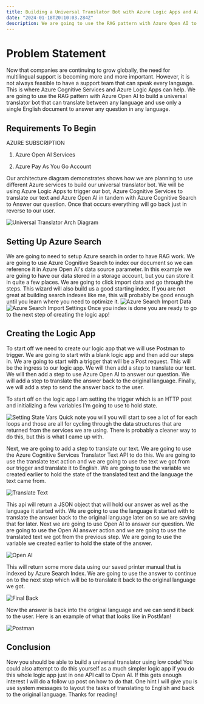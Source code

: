 ```yaml
---
title: Building a Universal Translator Bot with Azure Logic Apps and Azure Cognitive Services
date: "2024-01-18T20:10:03.284Z"
description: We are going to use the RAG pattern with Azure Open AI to build a universal translator bot that can translate between any language and use only a single English document to answer any question in any language.
---
```


# Problem Statement
Now that companies are continuing to grow globally, the need for multilingual support is becoming more and more important. However, it is not always feasible to have a support team that can speak every language. This is where Azure Cognitive Services and Azure Logic Apps can help. We are going to use the RAG pattern with Azure Open AI to build a universal translator bot that can translate between any language and use only a single English document to answer any question in any language.

## Requirements To Begin
AZURE SUBSCRIPTION
1. Azure Open AI Services

2. Azure Pay As You Go Account

Our architecture diagram demonstrates shows how we are planning to use different Azure services to build our universal translator bot. We will be using Azure Logic Apps to trigger our bot, Azure Cognitive Services to translate our text and Azure Open AI in tandem with Azure Cognitive Search to Answer our question. Once that occurs everything will go back just in reverse to our user.

![Universal Translator Arch Diagram](/assets/UniversalTranslator.png)

## Setting Up Azure Search
We are going to need to setup Azure search in order to have RAG work. We are going to use Azure Cognitive Search to index our document so we can reference it in Azure Open AI's data source parameter. In this example we are going to have our data stored in a storage account, but you can store it in quite a few places. We are going to click import data and go through the steps. This wizard will also build us a good starting index. If you are not great at building search indexes like me, this will probably be good enough until you learn where you need to optimize it.
![Azure Search Import Data](/assets/ImportData.png)
![Azure Search Import Settings](/assets/Settings.png)
Once you index is done you are ready to go to the next step of creating the logic app!

## Creating the Logic App

To start off we need to create our logic app that we will use Postman to trigger. We are going to start with a blank logic app and then add our steps in. We are going to start with a trigger that will be a Post request. This will be the ingress to our logic app. We will then add a step to translate our text. We will then add a step to use Azure Open AI to answer our question. We will add a step to translate the answer back to the original language. Finally, we will add a step to send the answer back to the user.

To start off on the logic app I am setting the trigger which is an HTTP post and initializing a few variables I'm going to use to hold state. 

![Setting State Vars](/assets/SettingStateVars.png)
Quick note you will you will start to see a lot of for each loops and those are all for cycling through the data structures that are returned from the services we are using. There is probably a cleaner way to do this, but this is what I came up with. 

Next, we are going to add a step to translate our text. We are going to use the Azure Cognitive Services Translator Text API to do this. We are going to use the translate text action and we are going to use the text we got from our trigger and translate it to English. We are going to use the variable we created earlier to hold the state of the translated text and the language the text came from.

![Translate Text](/assets/TranslateAndSet.png) 

This api will return a JSON object that will hold our answer as well as the language it started with. We are going to use the language it started with to translate the answer back to the original language later on so we are saving that for later. Next we are going to use Open AI to answer our question. We are going to use the Open AI answer action and we are going to use the translated text we got from the previous step. We are going to use the variable we created earlier to hold the state of the answer.


![Open AI](/assets/OpenAI.png)

This will return some more data using our saved printer manual that is indexed by Azure Search Index. We are going to use the answer to continue on to the next step which will be to translate it back to the original language we got.

![Final Back](/assets/FinalTranslate.png)

Now the answer is back into the original language and we can send it back to the user. Here is an example of what that looks like in PostMan!

![Postman](/assets/Postman.png)

## Conclusion
Now you should be able to build a universal translator using low code! You could also attempt to do this yourself as a much simpler logic app if you do this whole logic app just in one API call to Open AI. If this gets enough interest I will do a follow up post on how to do that. One hint I will give you is use system messages to layout the tasks of translating to English and back to the original language. Thanks for reading!